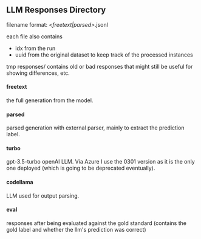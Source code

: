 ## LLM Responses Directory

filename format: <run-id>_<freetext|parsed>_<generation-model>_<parsing-model>_<data>.jsonl

each file also contains
+ idx from the run
+ uuid from the original dataset to keep track of the processed instances

tmp responses/ contains old or bad responses that might still be useful for showing differences, etc.

#### freetext
the full generation from the model.

#### parsed
parsed generation with external parser, mainly to extract the prediction label.

#### turbo
gpt-3.5-turbo openAI LLM. Via Azure I use the 0301 version as it is the only one deployed (which is going to be deprecated eventually).

#### codellama
LLM used for output parsing.

#### eval
responses after being evaluated against the gold standard (contains the gold label and whether the llm's prediction was correct)


